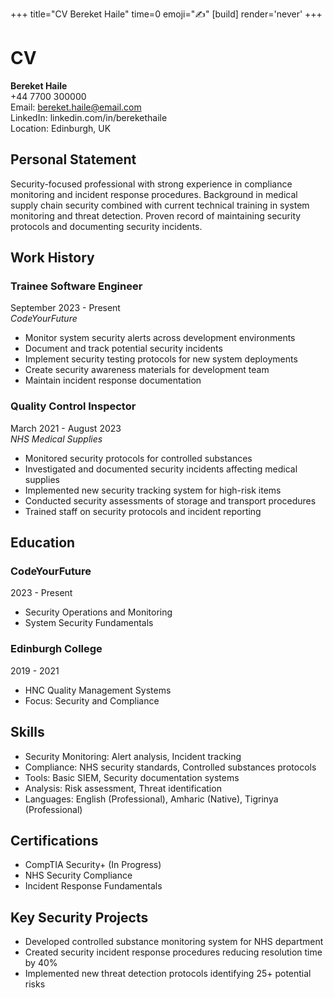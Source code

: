 +++
title="CV Bereket Haile"
time=0
emoji="✍️"
[build]
render='never'
+++

# CV

**Bereket Haile**  
+44 7700 300000  
Email: bereket.haile@email.com  
LinkedIn: linkedin.com/in/berekethaile  
Location: Edinburgh, UK

## Personal Statement

Security-focused professional with strong experience in compliance monitoring and incident response procedures. Background in medical supply chain security combined with current technical training in system monitoring and threat detection. Proven record of maintaining security protocols and documenting security incidents.

## Work History

### Trainee Software Engineer

September 2023 - Present  
_CodeYourFuture_

- Monitor system security alerts across development environments
- Document and track potential security incidents
- Implement security testing protocols for new system deployments
- Create security awareness materials for development team
- Maintain incident response documentation

### Quality Control Inspector

March 2021 - August 2023  
_NHS Medical Supplies_

- Monitored security protocols for controlled substances
- Investigated and documented security incidents affecting medical supplies
- Implemented new security tracking system for high-risk items
- Conducted security assessments of storage and transport procedures
- Trained staff on security protocols and incident reporting

## Education

### CodeYourFuture

2023 - Present

- Security Operations and Monitoring
- System Security Fundamentals

### Edinburgh College

2019 - 2021

- HNC Quality Management Systems
- Focus: Security and Compliance

## Skills

- Security Monitoring: Alert analysis, Incident tracking
- Compliance: NHS security standards, Controlled substances protocols
- Tools: Basic SIEM, Security documentation systems
- Analysis: Risk assessment, Threat identification
- Languages: English (Professional), Amharic (Native), Tigrinya (Professional)

## Certifications

- CompTIA Security+ (In Progress)
- NHS Security Compliance
- Incident Response Fundamentals

## Key Security Projects

- Developed controlled substance monitoring system for NHS department
- Created security incident response procedures reducing resolution time by 40%
- Implemented new threat detection protocols identifying 25+ potential risks

